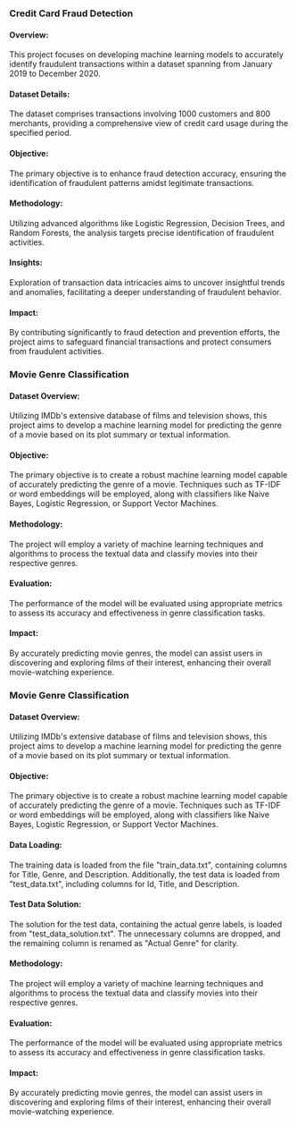 ### Credit Card Fraud Detection

#### Overview:
This project focuses on developing machine learning models to accurately identify fraudulent transactions within a dataset spanning from January 2019 to December 2020. 

#### Dataset Details:
The dataset comprises transactions involving 1000 customers and 800 merchants, providing a comprehensive view of credit card usage during the specified period.

#### Objective:
The primary objective is to enhance fraud detection accuracy, ensuring the identification of fraudulent patterns amidst legitimate transactions.

#### Methodology:
Utilizing advanced algorithms like Logistic Regression, Decision Trees, and Random Forests, the analysis targets precise identification of fraudulent activities.

#### Insights:
Exploration of transaction data intricacies aims to uncover insightful trends and anomalies, facilitating a deeper understanding of fraudulent behavior.

#### Impact:
By contributing significantly to fraud detection and prevention efforts, the project aims to safeguard financial transactions and protect consumers from fraudulent activities.


### Movie Genre Classification

#### Dataset Overview:
Utilizing IMDb's extensive database of films and television shows, this project aims to develop a machine learning model for predicting the genre of a movie based on its plot summary or textual information.

#### Objective:
The primary objective is to create a robust machine learning model capable of accurately predicting the genre of a movie. Techniques such as TF-IDF or word embeddings will be employed, along with classifiers like Naive Bayes, Logistic Regression, or Support Vector Machines.


#### Methodology:
The project will employ a variety of machine learning techniques and algorithms to process the textual data and classify movies into their respective genres. 

#### Evaluation:
The performance of the model will be evaluated using appropriate metrics to assess its accuracy and effectiveness in genre classification tasks.

#### Impact:
By accurately predicting movie genres, the model can assist users in discovering and exploring films of their interest, enhancing their overall movie-watching experience.


### Movie Genre Classification

#### Dataset Overview:
Utilizing IMDb's extensive database of films and television shows, this project aims to develop a machine learning model for predicting the genre of a movie based on its plot summary or textual information.

#### Objective:
The primary objective is to create a robust machine learning model capable of accurately predicting the genre of a movie. Techniques such as TF-IDF or word embeddings will be employed, along with classifiers like Naive Bayes, Logistic Regression, or Support Vector Machines.

#### Data Loading:
The training data is loaded from the file "train_data.txt", containing columns for Title, Genre, and Description. Additionally, the test data is loaded from "test_data.txt", including columns for Id, Title, and Description.

#### Test Data Solution:
The solution for the test data, containing the actual genre labels, is loaded from "test_data_solution.txt". The unnecessary columns are dropped, and the remaining column is renamed as "Actual Genre" for clarity.

#### Methodology:
The project will employ a variety of machine learning techniques and algorithms to process the textual data and classify movies into their respective genres. 

#### Evaluation:
The performance of the model will be evaluated using appropriate metrics to assess its accuracy and effectiveness in genre classification tasks.

#### Impact:
By accurately predicting movie genres, the model can assist users in discovering and exploring films of their interest, enhancing their overall movie-watching experience.

